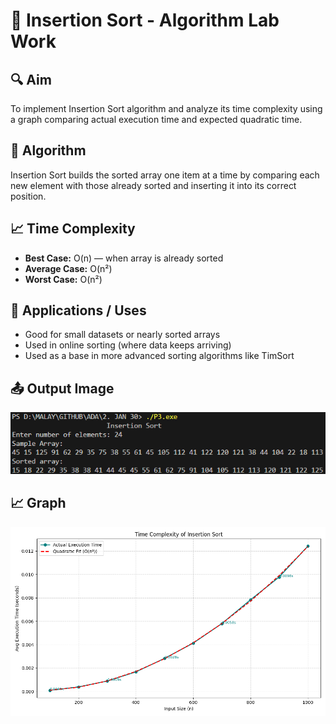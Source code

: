 # 🧪 Insertion Sort - Algorithm Lab Work

## 🔍 Aim
To implement Insertion Sort algorithm and analyze its time complexity using a graph comparing actual execution time and expected quadratic time.

## 🧠 Algorithm
Insertion Sort builds the sorted array one item at a time by comparing each new element with those already sorted and inserting it into its correct position.

## 📈 Time Complexity
- **Best Case:** O(n) — when array is already sorted
- **Average Case:** O(n²)
- **Worst Case:** O(n²)

## 🚀 Applications / Uses
- Good for small datasets or nearly sorted arrays
- Used in online sorting (where data keeps arriving)
- Used as a base in more advanced sorting algorithms like TimSort

## 📤 Output Image
![Output](OUTPUT%20IMAGES/P3.png "1D Peak Output")

## 📈 Graph
![Time Complexity](OUTPUT%20IMAGES/P3_Graph.png "O(n)")
